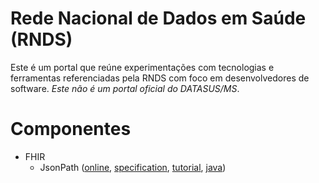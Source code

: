 # Rede Nacional de Dados em Saúde (RNDS)

Este é um portal que reúne experimentações com tecnologias e ferramentas referenciadas pela RNDS com foco em desenvolvedores de software. *Este não é um portal oficial do DATASUS/MS*. 

# Componentes

- FHIR
  - JsonPath ([online](https://jsonpath.com/), [specification](https://goessner.net/articles/JsonPath/), [tutorial](https://www.baeldung.com/guide-to-jayway-jsonpath), [java](https://github.com/json-path/JsonPath))
